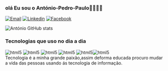 ### olá Eu sou o António-Pedro-Paulo👍🏻​✌🏼

​[![Email](https://img.shields.io/badge/Gmail-D14836?style=for-the-badge&logo=gmail&logoColor=white)](https://myaccount.google.com/?utm_source=chrome-profile-chooser&pli=1)
​[![Linkedin](https://img.shields.io/badge/LinkedIn-0077B5?style=for-the-badge&logo=linkedin&logoColor=white)](https://www.linkedin.com/in/antónio-paulo-533b32233)
​[![Facebook](https://img.shields.io/badge/Facebook-1877F2?style=for-the-badge&logo=facebook&logoColor=white)](https://www.facebook.com/profile.php?id=100006196786173)


![António GitHub stats](https://github-readme-stats.vercel.app/api?username=Antonio-pedro-Paulo&show_icons=true&theme=radical)


### Tecnologias que uso no dia a dia

<div style="display: inline">
  <img align="center" alt="html5" src="https://img.shields.io/badge/HTML5-E34F26?style=for-the-badge&logo=html5&logoColor=white"/>
<img align="center" alt="html5" src="https://img.shields.io/badge/CSS3-1572B6?style=for-the-badge&logo=css3&logoColor=white"/>
<img align="center" alt="html5" src="https://img.shields.io/badge/JavaScript-F7DF1E?style=for-the-badge&logo=javascript&logoColor=black"/>
<img align="center" alt="html5" src="https://img.shields.io/badge/React-20232A?style=for-the-badge&logo=react&logoColor=61DAFB"/>
<img align="center" alt="html5" src="https://img.shields.io/badge/MongoDB-4EA94B?style=for-the-badge&logo=mongodb&logoColor=white"/><img align="center" alt="html5" src="https://img.shields.io/badge/Node.js-43853D?style=for-the-badge&logo=node.js&logoColor=white"/>



</div><br>
Tecnologia é a minha grande  paixão,assim deforma educada procuro mudar a vida das pessoas usando ás tecnologia de informação.
